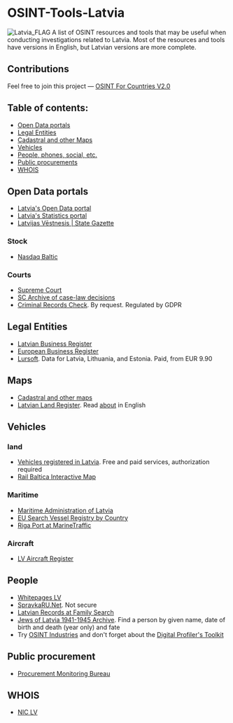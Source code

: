 # OSINT-Tools-Latvia
<img src="https://upload.wikimedia.org/wikipedia/commons/8/84/Flag_of_Latvia.svg" alt="Latvia_FLAG"/>
A list of OSINT resources and tools that may be useful when conducting investigations related to Latvia. Most of the resources and tools have versions in English, but Latvian versions are more complete. 

## Contributions
Feel free to join this project — [OSINT For Countries V2.0](https://github.com/paulpogoda/OSINT-for-countries-V2.0)

## Table of contents:
 - [Open Data portals](#open-data-portals)
 - [Legal Entities](#legal-entities)
 - [Cadastral and other Maps](#maps)
 - [Vehicles](#vehicles)
 - [People, phones, social, etc.](#people)
 - [Public procurements](#public-procurement)
 - [WHOIS](#whois)

## Open Data portals
- [Latvia's Open Data portal](https://data.gov.lv/eng)
- [Latvia's Statistics portal](https://stat.gov.lv/en)
- [Latvijas Vēstnesis | State Gazette](https://lv.lv/en/)

### Stock
- [Nasdaq Baltic](https://www.nasdaqbaltic.com)

### Courts
- [Supreme Court](https://www.at.gov.lv/en)
- [SC Archive of case-law decisions](https://www.at.gov.lv/en/tiesu-prakse/judikaturas-nolemumu-arhivs)
- [Criminal Records Check](https://www2.mfa.gov.lv/en/london/consular-information/request-for-criminal-records-check). By request. Regulated by GDPR


## Legal Entities
- [Latvian Business Register](https://www.ur.gov.lv/en/get-information/)
- [European Business Register](https://ebr.lv/en/company-search)
- [Lursoft](https://www.lursoft.lv/en/data-bases-of-companies). Data for Latvia, Lithuania, and Estonia. Paid, from  EUR 9.90

## Maps
- [Cadastral and other maps](https://www.lvmgeo.lv/en/maps)
- [Latvian Land Register](https://www.zemesgramata.lv). Read [about](https://www.elra.eu/contact-point-contribution/latvia/how-to-get-the-information-14/) in English

## Vehicles
### land
- [Vehicles registered in Latvia](https://www.csdd.lv/en/vehicles-registered-in-latvia/free-information-e-csdd). Free and paid services, authorization required
- [Rail Baltica Interactive Map](https://info.railbaltica.org/en/interactive-map)

### Maritime
- [Maritime Administration of Latvia](https://www.lja.lv/en)
- [EU Search Vessel Registry by Country](https://webgate.ec.europa.eu/fleet-europa/search_en)
- [Riga Port at MarineTraffic](https://www.marinetraffic.com/en/ais/details/ports/772?name=RIGA&country=Latvia)

### Aircraft
- [LV Aircraft Register](https://data.gov.lv/dati/eng/dataset/gaisa-kugu-registrs/resource/dbde00e6-8616-449a-8cac-ef748c6793f3)

## People 
- [Whitepages LV](https://whitepages.lv)
- [SpravkaRU.Net](http://english.spravkaru.net/latvia/riga/). Not secure
- [Latvian Records at Family Search](https://www.familysearch.org/en/wiki/Latvia_Court_Records)
- [Jews of Latvia 1941-1945 Archive](https://www.names.lu.lv/eng/database/search-options). Find a person by given name, date of birth and death (year only) and fate
- Try [OSINT Industries](https://app.osint.industries) and don't forget about the [Digital Profiler's Toolkit](https://github.com/paulpogoda/Digital-Profiler-s-Toolkit)

## Public procurement
- [Procurement Monitoring Bureau](https://www.iub.gov.lv/en/search-notices)

## WHOIS
- [NIC LV](https://www.nic.lv/whois?lang=en)
